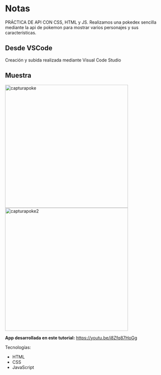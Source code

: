 # Notas
PRÁCTICA DE API CON CSS, HTML y JS.
Realizamos una pokedex sencilla mediante la api de pokemon para mostrar varios personajes y
sus características.

## Desde VSCode
Creación y subida realizada mediante Visual Code Studio

## Muestra

<img src="https://ibb.co/yPxb9PK" alt="capturapoke" border="0"  width="400" />
<img src="https://ibb.co/QFXJdhk" alt="capturapoke2" border="0"  width="400" />

**App desarrollada en este tutorial:** https://youtu.be/i8Zfq87HoGg

Tecnologías:
- HTML
- CSS
- JavaScript